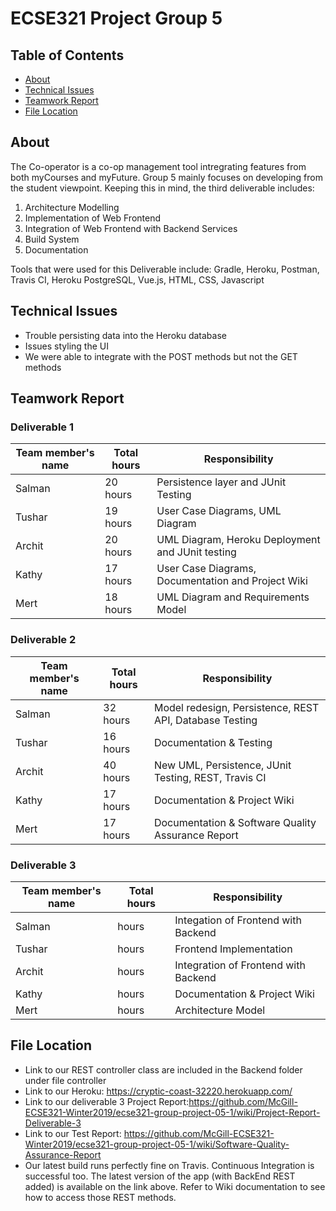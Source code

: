 # ECSE321 Project Group 5

## Table of Contents
* [About](#about)
* [Technical Issues](#technical-issues)
* [Teamwork Report](#teamwork-report)
* [File Location](#file-location)


## About
The Co-operator is a co-op management tool intregrating features from both myCourses and myFuture. Group 5 mainly focuses on developing from the student viewpoint. Keeping this in mind, the third deliverable includes: 

1. Architecture Modelling
2. Implementation of Web Frontend
3. Integration of Web Frontend with Backend Services
4. Build System
5. Documentation

Tools that were used for this Deliverable include: Gradle, Heroku, Postman, Travis CI, Heroku PostgreSQL, Vue.js, HTML, CSS, Javascript

## Technical Issues
- Trouble persisting data into the Heroku database
- Issues styling the UI 
- We were able to integrate with the POST methods but not the GET methods

## Teamwork Report
### Deliverable 1

|Team member's name|Total hours|Responsibility          |
|------------------|-----------|----------------------- |
|Salman            |   20 hours|Persistence layer and JUnit Testing |
|Tushar            |   19 hours|User Case Diagrams, UML Diagram |
|Archit            |   20 hours|UML Diagram, Heroku Deployment and JUnit testing         |
|Kathy             |   17 hours|User Case Diagrams, Documentation and Project Wiki        |
|Mert              |   18 hours|UML Diagram and Requirements Model                        |

### Deliverable 2

|Team member's name|Total hours|Responsibility          |
|------------------|-----------|----------------------- |
|Salman            |   32 hours|Model redesign, Persistence, REST API, Database Testing  |
|Tushar            |   16 hours|Documentation & Testing |
|Archit            |   40 hours|New UML, Persistence, JUnit Testing, REST, Travis CI |
|Kathy             |   17 hours|Documentation & Project Wiki  |
|Mert              |   17 hours|Documentation & Software Quality Assurance Report         |

### Deliverable 3

|Team member's name|Total hours|Responsibility          |
|------------------|-----------|----------------------- |
|Salman            |    hours|Integation of Frontend with Backend  |
|Tushar            |    hours|Frontend Implementation |
|Archit            |    hours|Integration of Frontend with Backend  |
|Kathy             |    hours|Documentation & Project Wiki  |
|Mert              |    hours|Architecture Model         |

## File Location 
- Link to our REST controller class are included in the Backend folder under file controller
- Link to our Heroku: https://cryptic-coast-32220.herokuapp.com/
- Link to our deliverable 3 Project Report:https://github.com/McGill-ECSE321-Winter2019/ecse321-group-project-05-1/wiki/Project-Report-Deliverable-3
- Link to our Test Report: https://github.com/McGill-ECSE321-Winter2019/ecse321-group-project-05-1/wiki/Software-Quality-Assurance-Report
- Our latest build runs perfectly fine on Travis. Continuous Integration is successful too. The latest version of the app (with BackEnd REST added) is available on the link above. Refer to Wiki documentation to see how to access those REST methods. 


